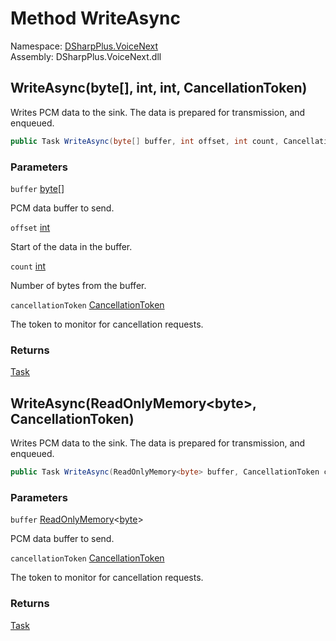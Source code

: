 # Method WriteAsync

Namespace: [DSharpPlus.VoiceNext](DSharpPlus.VoiceNext.md)  
Assembly: DSharpPlus.VoiceNext.dll

## <a id="DSharpPlus_VoiceNext_VoiceTransmitSink_WriteAsync_System_Byte___System_Int32_System_Int32_System_Threading_CancellationToken_"></a>WriteAsync\(byte\[\], int, int, CancellationToken\)

Writes PCM data to the sink. The data is prepared for transmission, and enqueued.

```csharp
public Task WriteAsync(byte[] buffer, int offset, int count, CancellationToken cancellationToken = default)
```

### Parameters

`buffer` [byte](https://learn.microsoft.com/dotnet/api/system.byte)\[\]

PCM data buffer to send.

`offset` [int](https://learn.microsoft.com/dotnet/api/system.int32)

Start of the data in the buffer.

`count` [int](https://learn.microsoft.com/dotnet/api/system.int32)

Number of bytes from the buffer.

`cancellationToken` [CancellationToken](https://learn.microsoft.com/dotnet/api/system.threading.cancellationtoken)

The token to monitor for cancellation requests.

### Returns

[Task](https://learn.microsoft.com/dotnet/api/system.threading.tasks.task)

## <a id="DSharpPlus_VoiceNext_VoiceTransmitSink_WriteAsync_System_ReadOnlyMemory_System_Byte__System_Threading_CancellationToken_"></a>WriteAsync\(ReadOnlyMemory<byte\>, CancellationToken\)

Writes PCM data to the sink. The data is prepared for transmission, and enqueued.

```csharp
public Task WriteAsync(ReadOnlyMemory<byte> buffer, CancellationToken cancellationToken = default)
```

### Parameters

`buffer` [ReadOnlyMemory](https://learn.microsoft.com/dotnet/api/system.readonlymemory\-1)<[byte](https://learn.microsoft.com/dotnet/api/system.byte)\>

PCM data buffer to send.

`cancellationToken` [CancellationToken](https://learn.microsoft.com/dotnet/api/system.threading.cancellationtoken)

The token to monitor for cancellation requests.

### Returns

[Task](https://learn.microsoft.com/dotnet/api/system.threading.tasks.task)

